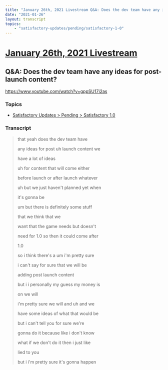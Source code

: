 ```yaml
---
title: "January 26th, 2021 Livestream Q&A: Does the dev team have any ideas for post-launch content?"
date: "2021-01-26"
layout: transcript
topics:
    - "satisfactory-updates/pending/satisfactory-1-0"
---
```

# [January 26th, 2021 Livestream](../2021-01-26.md)
## Q&A: Does the dev team have any ideas for post-launch content?
https://www.youtube.com/watch?v=gppSU17i2as

### Topics
* [Satisfactory Updates > Pending > Satisfactory 1.0](../topics/satisfactory-updates/pending/satisfactory-1-0.md)

### Transcript

> that yeah does the dev team have
> 
> any ideas for post uh launch content we
> 
> have a lot of ideas
> 
> uh for content that will come either
> 
> before launch or after launch whatever
> 
> uh but we just haven't planned yet when
> 
> it's gonna be
> 
> um but there is definitely some stuff
> 
> that we think that we
> 
> want that the game needs but doesn't
> 
> need for 1.0 so then it could come after
> 
> 1.0
> 
> so i think there's a um i'm pretty sure
> 
> i can't say for sure that we will be
> 
> adding post launch content
> 
> but i i personally my guess my money is
> 
> on we will
> 
> i'm pretty sure we will and uh and we
> 
> have some ideas of what that would be
> 
> but i can't tell you for sure we're
> 
> gonna do it because like i don't know
> 
> what if we don't do it then i just like
> 
> lied to you
> 
> but i i'm pretty sure it's gonna happen
> 
